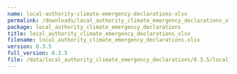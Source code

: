 ```yaml
---
name: local-authority-climate-emergency-declarations-xlsx
permalink: /downloads/local_authority_climate_emergency_declarations_xlsx/0_3_5
package: local_authority_climate_emergency_declarations
title: local_authority_climate_emergency_declarations_xlsx
filename: local_authority_climate_emergency_declarations.xlsx
version: 0.3.5
full_version: 0.3.5
file: /data/local_authority_climate_emergency_declarations/0.3.5/local_authority_climate_emergency_declarations.xlsx
---
```

